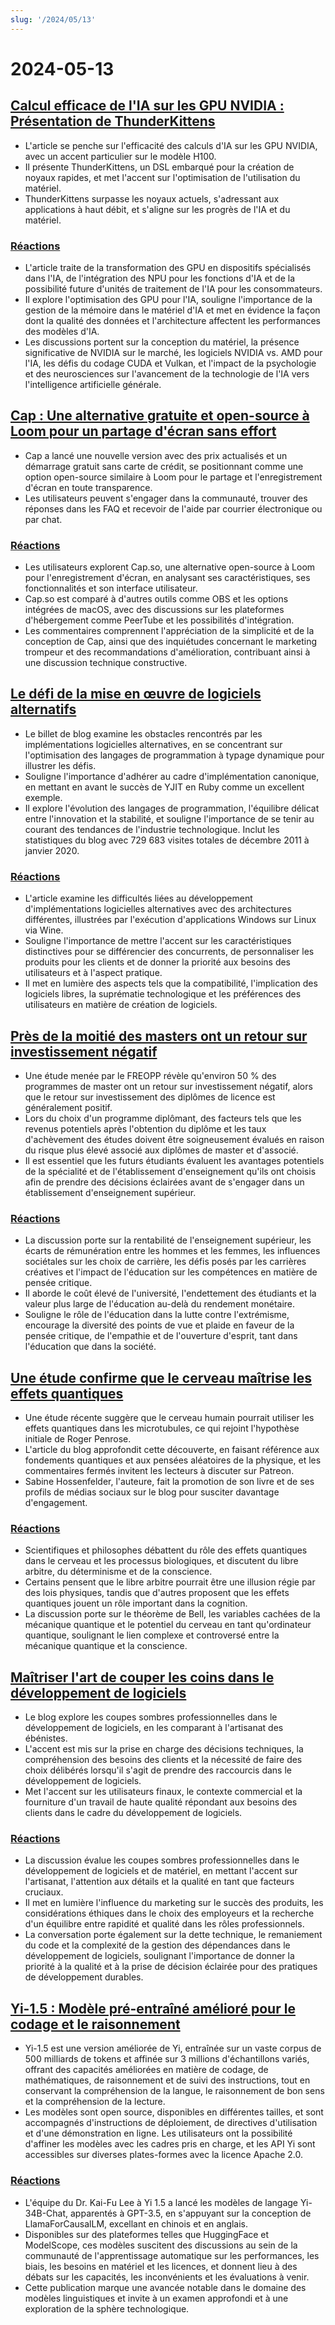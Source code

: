 ```yaml
---
slug: '/2024/05/13'
---
```


# 2024-05-13

## [Calcul efficace de l'IA sur les GPU NVIDIA : Présentation de ThunderKittens](https://hazyresearch.stanford.edu/blog/2024-05-12-tk)

- L'article se penche sur l'efficacité des calculs d'IA sur les GPU NVIDIA, avec un accent particulier sur le modèle H100.
- Il présente ThunderKittens, un DSL embarqué pour la création de noyaux rapides, et met l'accent sur l'optimisation de l'utilisation du matériel.
- ThunderKittens surpasse les noyaux actuels, s'adressant aux applications à haut débit, et s'aligne sur les progrès de l'IA et du matériel.

### [Réactions](https://news.ycombinator.com/item?id=40337936)

- L'article traite de la transformation des GPU en dispositifs spécialisés dans l'IA, de l'intégration des NPU pour les fonctions d'IA et de la possibilité future d'unités de traitement de l'IA pour les consommateurs.
- Il explore l'optimisation des GPU pour l'IA, souligne l'importance de la gestion de la mémoire dans le matériel d'IA et met en évidence la façon dont la qualité des données et l'architecture affectent les performances des modèles d'IA.
- Les discussions portent sur la conception du matériel, la présence significative de NVIDIA sur le marché, les logiciels NVIDIA vs. AMD pour l'IA, les défis du codage CUDA et Vulkan, et l'impact de la psychologie et des neurosciences sur l'avancement de la technologie de l'IA vers l'intelligence artificielle générale.

## [Cap : Une alternative gratuite et open-source à Loom pour un partage d'écran sans effort](https://Cap.so)

- Cap a lancé une nouvelle version avec des prix actualisés et un démarrage gratuit sans carte de crédit, se positionnant comme une option open-source similaire à Loom pour le partage et l'enregistrement d'écran en toute transparence.
- Les utilisateurs peuvent s'engager dans la communauté, trouver des réponses dans les FAQ et recevoir de l'aide par courrier électronique ou par chat.

### [Réactions](https://news.ycombinator.com/item?id=40338275)

- Les utilisateurs explorent Cap.so, une alternative open-source à Loom pour l'enregistrement d'écran, en analysant ses caractéristiques, ses fonctionnalités et son interface utilisateur.
- Cap.so est comparé à d'autres outils comme OBS et les options intégrées de macOS, avec des discussions sur les plateformes d'hébergement comme PeerTube et les possibilités d'intégration.
- Les commentaires comprennent l'appréciation de la simplicité et de la conception de Cap, ainsi que des inquiétudes concernant le marketing trompeur et des recommandations d'amélioration, contribuant ainsi à une discussion technique constructive.

## [Le défi de la mise en œuvre de logiciels alternatifs](https://pointersgonewild.com/2024/04/20/the-alternative-implementation-problem/)

- Le billet de blog examine les obstacles rencontrés par les implémentations logicielles alternatives, en se concentrant sur l'optimisation des langages de programmation à typage dynamique pour illustrer les défis.
- Souligne l'importance d'adhérer au cadre d'implémentation canonique, en mettant en avant le succès de YJIT en Ruby comme un excellent exemple.
- Il explore l'évolution des langages de programmation, l'équilibre délicat entre l'innovation et la stabilité, et souligne l'importance de se tenir au courant des tendances de l'industrie technologique. Inclut les statistiques du blog avec 729 683 visites totales de décembre 2011 à janvier 2020.

### [Réactions](https://news.ycombinator.com/item?id=40337036)

- L'article examine les difficultés liées au développement d'implémentations logicielles alternatives avec des architectures différentes, illustrées par l'exécution d'applications Windows sur Linux via Wine.
- Souligne l'importance de mettre l'accent sur les caractéristiques distinctives pour se différencier des concurrents, de personnaliser les produits pour les clients et de donner la priorité aux besoins des utilisateurs et à l'aspect pratique.
- Il met en lumière des aspects tels que la compatibilité, l'implication des logiciels libres, la suprématie technologique et les préférences des utilisateurs en matière de création de logiciels.

## [Près de la moitié des masters ont un retour sur investissement négatif](https://reason.com/2024/05/10/nearly-half-of-all-masters-degrees-arent-worth-getting/)

- Une étude menée par le FREOPP révèle qu'environ 50 % des programmes de master ont un retour sur investissement négatif, alors que le retour sur investissement des diplômes de licence est généralement positif.
- Lors du choix d'un programme diplômant, des facteurs tels que les revenus potentiels après l'obtention du diplôme et les taux d'achèvement des études doivent être soigneusement évalués en raison du risque plus élevé associé aux diplômes de master et d'associé.
- Il est essentiel que les futurs étudiants évaluent les avantages potentiels de la spécialité et de l'établissement d'enseignement qu'ils ont choisis afin de prendre des décisions éclairées avant de s'engager dans un établissement d'enseignement supérieur.

### [Réactions](https://news.ycombinator.com/item?id=40333471)

- La discussion porte sur la rentabilité de l'enseignement supérieur, les écarts de rémunération entre les hommes et les femmes, les influences sociétales sur les choix de carrière, les défis posés par les carrières créatives et l'impact de l'éducation sur les compétences en matière de pensée critique.
- Il aborde le coût élevé de l'université, l'endettement des étudiants et la valeur plus large de l'éducation au-delà du rendement monétaire.
- Souligne le rôle de l'éducation dans la lutte contre l'extrémisme, encourage la diversité des points de vue et plaide en faveur de la pensée critique, de l'empathie et de l'ouverture d'esprit, tant dans l'éducation que dans la société.

## [Une étude confirme que le cerveau maîtrise les effets quantiques](http://backreaction.blogspot.com/2024/05/brain-really-uses-quantum-effects-new.html)

- Une étude récente suggère que le cerveau humain pourrait utiliser les effets quantiques dans les microtubules, ce qui rejoint l'hypothèse initiale de Roger Penrose.
- L'article du blog approfondit cette découverte, en faisant référence aux fondements quantiques et aux pensées aléatoires de la physique, et les commentaires fermés invitent les lecteurs à discuter sur Patreon.
- Sabine Hossenfelder, l'auteure, fait la promotion de son livre et de ses profils de médias sociaux sur le blog pour susciter davantage d'engagement.

### [Réactions](https://news.ycombinator.com/item?id=40335209)

- Scientifiques et philosophes débattent du rôle des effets quantiques dans le cerveau et les processus biologiques, et discutent du libre arbitre, du déterminisme et de la conscience.
- Certains pensent que le libre arbitre pourrait être une illusion régie par des lois physiques, tandis que d'autres proposent que les effets quantiques jouent un rôle important dans la cognition.
- La discussion porte sur le théorème de Bell, les variables cachées de la mécanique quantique et le potentiel du cerveau en tant qu'ordinateur quantique, soulignant le lien complexe et controversé entre la mécanique quantique et la conscience.

## [Maîtriser l'art de couper les coins dans le développement de logiciels](https://blog.ometer.com/2016/05/04/professional-corner-cutting/)

- Le blog explore les coupes sombres professionnelles dans le développement de logiciels, en les comparant à l'artisanat des ébénistes.
- L'accent est mis sur la prise en charge des décisions techniques, la compréhension des besoins des clients et la nécessité de faire des choix délibérés lorsqu'il s'agit de prendre des raccourcis dans le développement de logiciels.
- Met l'accent sur les utilisateurs finaux, le contexte commercial et la fourniture d'un travail de haute qualité répondant aux besoins des clients dans le cadre du développement de logiciels.

### [Réactions](https://news.ycombinator.com/item?id=40336609)

- La discussion évalue les coupes sombres professionnelles dans le développement de logiciels et de matériel, en mettant l'accent sur l'artisanat, l'attention aux détails et la qualité en tant que facteurs cruciaux.
- Il met en lumière l'influence du marketing sur le succès des produits, les considérations éthiques dans le choix des employeurs et la recherche d'un équilibre entre rapidité et qualité dans les rôles professionnels.
- La conversation porte également sur la dette technique, le remaniement du code et la complexité de la gestion des dépendances dans le développement de logiciels, soulignant l'importance de donner la priorité à la qualité et à la prise de décision éclairée pour des pratiques de développement durables.

## [Yi-1.5 : Modèle pré-entraîné amélioré pour le codage et le raisonnement](https://github.com/01-ai/Yi-1.5)

- Yi-1.5 est une version améliorée de Yi, entraînée sur un vaste corpus de 500 milliards de tokens et affinée sur 3 millions d'échantillons variés, offrant des capacités améliorées en matière de codage, de mathématiques, de raisonnement et de suivi des instructions, tout en conservant la compréhension de la langue, le raisonnement de bon sens et la compréhension de la lecture.
- Les modèles sont open source, disponibles en différentes tailles, et sont accompagnés d'instructions de déploiement, de directives d'utilisation et d'une démonstration en ligne. Les utilisateurs ont la possibilité d'affiner les modèles avec les cadres pris en charge, et les API Yi sont accessibles sur diverses plates-formes avec la licence Apache 2.0.

### [Réactions](https://news.ycombinator.com/item?id=40335599)

- L'équipe du Dr. Kai-Fu Lee à Yi 1.5 a lancé les modèles de langage Yi-34B-Chat, apparentés à GPT-3.5, en s'appuyant sur la conception de LlamaForCausalLM, excellant en chinois et en anglais.
- Disponibles sur des plateformes telles que HuggingFace et ModelScope, ces modèles suscitent des discussions au sein de la communauté de l'apprentissage automatique sur les performances, les biais, les besoins en matériel et les licences, et donnent lieu à des débats sur les capacités, les inconvénients et les évaluations à venir.
- Cette publication marque une avancée notable dans le domaine des modèles linguistiques et invite à un examen approfondi et à une exploration de la sphère technologique.

<head>
  <meta property="og:title" content="Calcul efficace de l'IA sur les GPU NVIDIA : Présentation de ThunderKittens" />
  <meta property="og:type" content="website" />
  <meta property="og:image" content="https://og.cho.sh/api/og/?title=Calcul%20efficace%20de%20l'IA%20sur%20les%20GPU%20NVIDIA%20%3A%20Pr%C3%A9sentation%20de%20ThunderKittens&subheading=lundi%2013%20mai%202024%3A%20R%C3%A9sum%C3%A9%20de%20Hacker%20News" />
</head>
